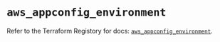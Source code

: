 # `aws_appconfig_environment`

Refer to the Terraform Registory for docs: [`aws_appconfig_environment`](https://registry.terraform.io/providers/hashicorp/aws/5.12.0/docs/resources/appconfig_environment).
